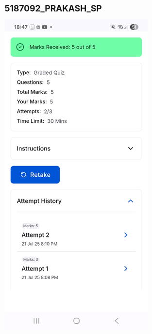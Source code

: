 # 5187092_PRAKASH_SP
<img src="AGILE SDLC certificate/AGILE COURSE CERTIFICATE.jpg" alt="project certificates"/>
